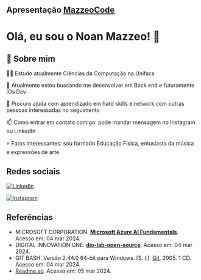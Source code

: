 ## Apresentação [MazzeoCode](https://github.com/MazzeoCode) 

# Olá, eu sou o Noan Mazzeo! 👋




## 🚀 Sobre mim
👨‍🎓 Estudo atualmente Ciências da Computação na Unifacs

🧠 Atualmente estou buscando me desenvolver em Back end e futuramente IOs Dev

🤔 Procuro ajuda com aprendizado em hard skills e network com outras pessoas interessadas no seguimento

📫 Como entrar em contato comigo: pode mandar mensagem no Instagram ou LinkedIn

⚡️ Fatos interessantes: sou formado Educação Física, entusiasta da música e expressões de arte. 


## Redes sociais

[![LinkedIn](https://img.shields.io/badge/LinkedIn-0077B5?style=for-the-badge&logo=linkedin&logoColor=white)](https://www.linkedin.com/in/mazzeocode/)

[![Instagram](https://img.shields.io/badge/-Instagram-%23E4405F?style=for-the-badge&logo=instagram&logoColor=white)](https://www.instagram.com/mazzeo.music/)

## Referências

 - MICROSOFT CORPORATION. [**Microsoft Azure AI Fundamentals**](https://web.dio.me/track/a088cda7-a37f-451a-b392-46fa7e6ddc55). Acesso em: 04 mar 2024.
 - DIGITAL INNOVATION ONE. [**dio-lab-open-source**](https://github.com/digitalinnovationone/dio-lab-open-source). Acesso em: 04 mar 2024.
 - GIT BASH. Versão 2.44.0 64-bit para Windows. [S. l.]: [Git](https://git-scm.com/), 2005. 1 CD. Acesso em: 04 mar 2024.
 - [Readme.so](https://readme.so/). Acesso em: 05 mar 2024.
